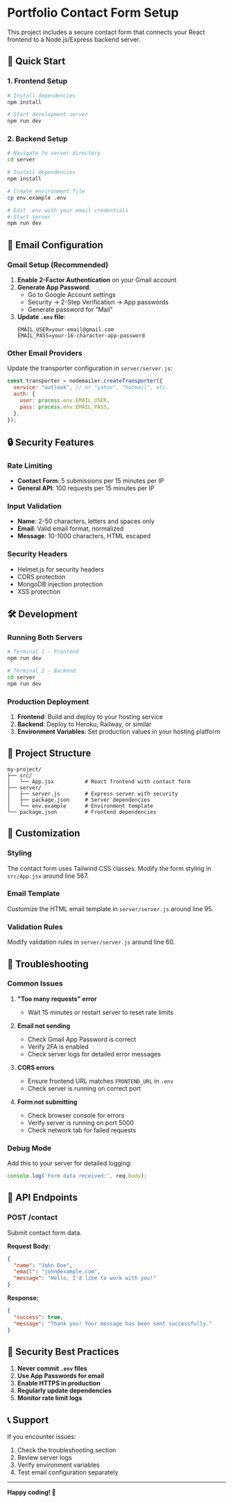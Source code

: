 # Portfolio Contact Form Setup

This project includes a secure contact form that connects your React frontend to a Node.js/Express backend server.

## 🚀 Quick Start

### 1. Frontend Setup
```bash
# Install dependencies
npm install

# Start development server
npm run dev
```

### 2. Backend Setup
```bash
# Navigate to server directory
cd server

# Install dependencies
npm install

# Create environment file
cp env.example .env

# Edit .env with your email credentials
# Start server
npm run dev
```

## 📧 Email Configuration

### Gmail Setup (Recommended)
1. **Enable 2-Factor Authentication** on your Gmail account
2. **Generate App Password**:
   - Go to Google Account settings
   - Security → 2-Step Verification → App passwords
   - Generate password for "Mail"
3. **Update `.env` file**:
   ```env
   EMAIL_USER=your-email@gmail.com
   EMAIL_PASS=your-16-character-app-password
   ```

### Other Email Providers
Update the transporter configuration in `server/server.js`:
```javascript
const transporter = nodemailer.createTransporter({
  service: "outlook", // or "yahoo", "hotmail", etc.
  auth: {
    user: process.env.EMAIL_USER,
    pass: process.env.EMAIL_PASS,
  },
});
```

## 🔒 Security Features

### Rate Limiting
- **Contact Form**: 5 submissions per 15 minutes per IP
- **General API**: 100 requests per 15 minutes per IP

### Input Validation
- **Name**: 2-50 characters, letters and spaces only
- **Email**: Valid email format, normalized
- **Message**: 10-1000 characters, HTML escaped

### Security Headers
- Helmet.js for security headers
- CORS protection
- MongoDB injection protection
- XSS protection

## 🛠️ Development

### Running Both Servers
```bash
# Terminal 1 - Frontend
npm run dev

# Terminal 2 - Backend
cd server
npm run dev
```

### Production Deployment
1. **Frontend**: Build and deploy to your hosting service
2. **Backend**: Deploy to Heroku, Railway, or similar
3. **Environment Variables**: Set production values in your hosting platform

## 📁 Project Structure
```
my-project/
├── src/
│   └── App.jsx          # React frontend with contact form
├── server/
│   ├── server.js        # Express server with security
│   ├── package.json     # Server dependencies
│   └── env.example      # Environment template
└── package.json         # Frontend dependencies
```

## 🔧 Customization

### Styling
The contact form uses Tailwind CSS classes. Modify the form styling in `src/App.jsx` around line 567.

### Email Template
Customize the HTML email template in `server/server.js` around line 95.

### Validation Rules
Modify validation rules in `server/server.js` around line 60.

## 🐛 Troubleshooting

### Common Issues

1. **"Too many requests" error**
   - Wait 15 minutes or restart server to reset rate limits

2. **Email not sending**
   - Check Gmail App Password is correct
   - Verify 2FA is enabled
   - Check server logs for detailed error messages

3. **CORS errors**
   - Ensure frontend URL matches `FRONTEND_URL` in `.env`
   - Check server is running on correct port

4. **Form not submitting**
   - Check browser console for errors
   - Verify server is running on port 5000
   - Check network tab for failed requests

### Debug Mode
Add this to your server for detailed logging:
```javascript
console.log('Form data received:', req.body);
```

## 📝 API Endpoints

### POST /contact
Submit contact form data.

**Request Body:**
```json
{
  "name": "John Doe",
  "email": "john@example.com",
  "message": "Hello, I'd like to work with you!"
}
```

**Response:**
```json
{
  "success": true,
  "message": "Thank you! Your message has been sent successfully."
}
```

## 🔐 Security Best Practices

1. **Never commit `.env` files**
2. **Use App Passwords for email**
3. **Enable HTTPS in production**
4. **Regularly update dependencies**
5. **Monitor rate limit logs**

## 📞 Support

If you encounter issues:
1. Check the troubleshooting section
2. Review server logs
3. Verify environment variables
4. Test email configuration separately

---

**Happy coding! 🚀**
